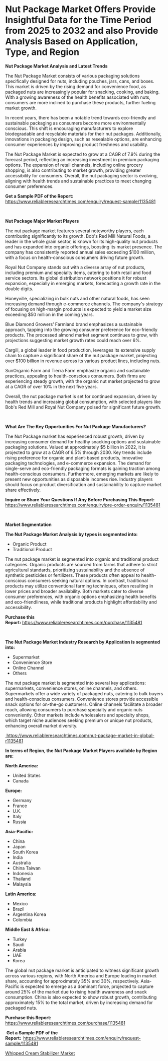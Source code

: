 <p><h1>Nut Package Market Offers Provide Insightful Data for the Time Period from 2025 to 2032 and also Provide Analysis Based on Application, Type, and Region</h1></p><p><strong>Nut Package Market Analysis and Latest Trends</strong></p>
<p><p>The Nut Package Market consists of various packaging solutions specifically designed for nuts, including pouches, jars, cans, and boxes. This market is driven by the rising demand for convenience food, as packaged nuts are increasingly popular for snacking, cooking, and baking. With a growing awareness of the health benefits associated with nuts, consumers are more inclined to purchase these products, further fueling market growth.</p><p>In recent years, there has been a notable trend towards eco-friendly and sustainable packaging as consumers become more environmentally conscious. This shift is encouraging manufacturers to explore biodegradable and recyclable materials for their nut packages. Additionally, innovations in packaging design, such as resealable options, are enhancing consumer experiences by improving product freshness and usability.</p><p>The Nut Package Market is expected to grow at a CAGR of 7.9% during the forecast period, reflecting an increasing investment in premium packaging options. The expansion of retail channels, including online grocery shopping, is also contributing to market growth, providing greater accessibility for consumers. Overall, the nut packaging sector is evolving, aligning with health trends and sustainable practices to meet changing consumer preferences.</p></p>
<p><strong>Get a Sample PDF of the Report:&nbsp;</strong> <a href="https://www.reliableresearchtimes.com/enquiry/request-sample/1135481?utm_campaign=2175&utm_medium=2&utm_source=Github&utm_content=ia&utm_term=14022025&utm_id=nut-package">https://www.reliableresearchtimes.com/enquiry/request-sample/1135481</a></p>
<p>&nbsp;</p>
<p><strong>Nut Package Major Market Players</strong></p>
<p><p>The nut package market features several noteworthy players, each contributing significantly to its growth. Bob's Red Mill Natural Foods, a leader in the whole grain sector, is known for its high-quality nut products and has expanded into organic offerings, boosting its market presence. The company has consistently reported annual sales exceeding $100 million, with a focus on health-conscious consumers driving future growth.</p><p>Royal Nut Company stands out with a diverse array of nut products, including premium and specialty items, catering to both retail and food service sectors. Its global distribution network positions it for robust expansion, especially in emerging markets, forecasting a growth rate in the double digits.</p><p>Honeyville, specializing in bulk nuts and other natural foods, has seen increasing demand through e-commerce channels. The company's strategy of focusing on high-margin products is expected to yield a market size exceeding $50 million in the coming years.</p><p>Blue Diamond Growers’ Farmland brand emphasizes a sustainable approach, tapping into the growing consumer preference for eco-friendly products. The processed almond market segment continues to grow, with projections suggesting market growth rates could reach over 6%.</p><p>Cargill, a global leader in food production, leverages its extensive supply chain to capture a significant share of the nut package market, projecting over $100 billion in revenue across its various product lines, including nuts.</p><p>SunOrganic Farm and Tierra Farm emphasize organic and sustainable practices, appealing to health-conscious consumers. Both firms are experiencing steady growth, with the organic nut market projected to grow at a CAGR of over 10% in the next five years.</p><p>Overall, the nut package market is set for continued expansion, driven by health trends and increasing global consumption, with selected players like Bob's Red Mill and Royal Nut Company poised for significant future growth.</p></p>
<p>&nbsp;</p>
<p><strong>What Are The Key Opportunities For Nut Package Manufacturers?</strong></p>
<p><p>The Nut Package market has experienced robust growth, driven by increasing consumer demand for healthy snacking options and sustainable packaging solutions. Valued at approximately $5 billion in 2022, it is projected to grow at a CAGR of 6.5% through 2030. Key trends include rising preference for organic and plant-based products, innovative packaging technologies, and e-commerce expansion. The demand for single-serve and eco-friendly packaging formats is gaining traction among health-conscious consumers. Furthermore, emerging markets are likely to present new opportunities as disposable incomes rise. Industry players should focus on product diversification and sustainability to capture market share effectively.</p></p>
<p><strong>Inquire or Share Your Questions If Any Before Purchasing This Report:</strong> <a href="https://www.reliableresearchtimes.com/enquiry/pre-order-enquiry/1135481?utm_campaign=2175&utm_medium=2&utm_source=Github&utm_content=ia&utm_term=14022025&utm_id=nut-package">https://www.reliableresearchtimes.com/enquiry/pre-order-enquiry/1135481</a></p>
<p>&nbsp;</p>
<p><strong>Market Segmentation</strong></p>
<p><strong>The Nut Package Market Analysis by types is segmented into:</strong></p>
<p><ul><li>Organic Product</li><li>Traditional Product</li></ul></p>
<p><p>The nut package market is segmented into organic and traditional product categories. Organic products are sourced from farms that adhere to strict agricultural standards, prioritizing sustainability and the absence of synthetic pesticides or fertilizers. These products often appeal to health-conscious consumers seeking natural options. In contrast, traditional products may utilize conventional farming techniques, often resulting in lower prices and broader availability. Both markets cater to diverse consumer preferences, with organic options emphasizing health benefits and eco-friendliness, while traditional products highlight affordability and accessibility.</p></p>
<p><strong>Purchase this Report:&nbsp;</strong><a href="https://www.reliableresearchtimes.com/purchase/1135481?utm_campaign=2175&utm_medium=2&utm_source=Github&utm_content=ia&utm_term=14022025&utm_id=nut-package">https://www.reliableresearchtimes.com/purchase/1135481</a></p>
<p>&nbsp;</p>
<p><strong>The Nut Package Market Industry Research by Application is segmented into:</strong></p>
<p><ul><li>Supermarket</li><li>Convenience Store</li><li>Online Channel</li><li>Others</li></ul></p>
<p><p>The nut package market is segmented into several key applications: supermarkets, convenience stores, online channels, and others. Supermarkets offer a wide variety of packaged nuts, catering to bulk buyers and health-conscious consumers. Convenience stores provide accessible snack options for on-the-go customers. Online channels facilitate a broader reach, allowing consumers to purchase specialty and organic nuts conveniently. Other markets include wholesalers and specialty shops, which target niche audiences seeking premium or unique nut products, enhancing overall market diversity.</p></p>
<p><a href="https://www.reliableresearchtimes.com/nut-package-market-in-global-r1135481?utm_campaign=2175&utm_medium=2&utm_source=Github&utm_content=ia&utm_term=14022025&utm_id=nut-package">&nbsp;https://www.reliableresearchtimes.com/nut-package-market-in-global-r1135481</a></p>
<p><strong>In terms of Region, the Nut Package Market Players available by Region are:</strong></p>
<p>
    <p> <strong> North America: </strong>
        <ul>
            <li>United States</li>
            <li>Canada</li>
        </ul>
        </p> 
    <p> <strong> Europe: </strong>
        <ul>
            <li>Germany</li>
            <li>France</li>
            <li>U.K.</li>
            <li>Italy</li>
            <li>Russia</li>
        </ul>
        </p> 
    <p> <strong> Asia-Pacific: </strong>
        <ul>
            <li>China</li>
            <li>Japan</li>
            <li>South Korea</li>
            <li>India</li>
            <li>Australia</li>
            <li>China Taiwan</li>
            <li>Indonesia</li>
            <li>Thailand</li>
            <li>Malaysia</li>
        </ul>
        </p> 
    <p> <strong> Latin America: </strong>
        <ul>
            <li>Mexico</li>
            <li>Brazil</li>
            <li>Argentina Korea</li>
            <li>Colombia</li>
        </ul>
        </p> 
    <p> <strong> Middle East & Africa: </strong>
        <ul>
            <li>Turkey</li>
            <li>Saudi</li>
            <li>Arabia</li>
            <li>UAE</li>
            <li>Korea</li>
        </ul>
    </p>
    </p>
<p><p>The global nut package market is anticipated to witness significant growth across various regions, with North America and Europe leading in market share, accounting for approximately 35% and 30%, respectively. Asia-Pacific is expected to emerge as a dominant force, projected to capture around 25% of the market due to rising health awareness and snack consumption. China is also expected to show robust growth, contributing approximately 15% to the total market, driven by increasing demand for packaged nuts.</p></p>
<p><strong>Purchase this Report: </strong><a href="https://www.reliableresearchtimes.com/purchase/1135481?utm_campaign=2175&utm_medium=2&utm_source=Github&utm_content=ia&utm_term=14022025&utm_id=nut-package">https://www.reliableresearchtimes.com/purchase/1135481</a></p>
<p>&nbsp;<strong>Get a Sample PDF of the Report:&nbsp;&nbsp;</strong><a href="https://www.reliableresearchtimes.com/enquiry/request-sample/1135481?utm_campaign=2175&utm_medium=2&utm_source=Github&utm_content=ia&utm_term=14022025&utm_id=nut-package">https://www.reliableresearchtimes.com/enquiry/request-sample/1135481</a></p>
<p><strong></strong></p>
<p><p><a href="https://github.com/jerhoskinson197676/Market-Research-Report-List-1/blob/main/whipped-cream-stabilizer-market.md?utm_campaign=2175&utm_medium=2&utm_source=Github&utm_content=ia&utm_term=14022025&utm_id=nut-package">Whipped Cream Stabilizer Market</a></p></p>